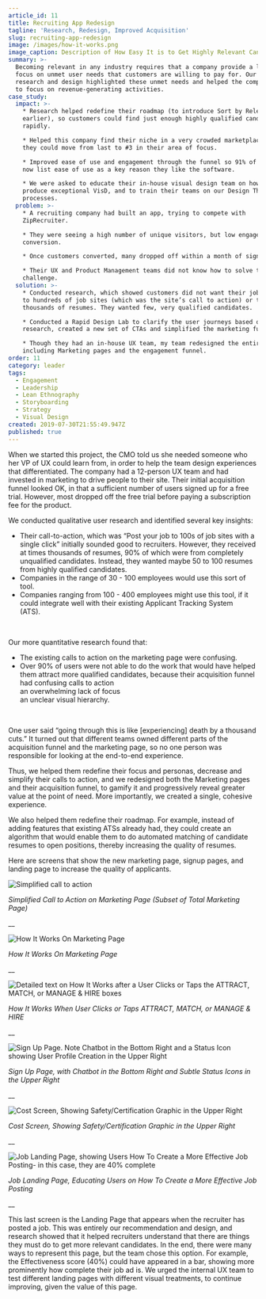 ```yaml
---
article_id: 11
title: Recruiting App Redesign
tagline: 'Research, Redesign, Improved Acquisition'
slug: recruiting-app-redesign
image: /images/how-it-works.png
image_caption: Description of How Easy It is to Get Highly Relevant Candidates
summary: >-
  Becoming relevant in any industry requires that a company provide a laser
  focus on unmet user needs that customers are willing to pay for. Our user
  research and design highlighted these unmet needs and helped the company pivot
  to focus on revenue-generating activities.
case_study:
  impact: >-
    * Research helped redefine their roadmap (to introduce Sort by Relevance
    earlier), so customers could find just enough highly qualified candidates
    rapidly.

    * Helped this company find their niche in a very crowded marketplace, so
    they could move from last to #3 in their area of focus.

    * Improved ease of use and engagement through the funnel so 91% of reviewers
    now list ease of use as a key reason they like the software.

    * We were asked to educate their in-house visual design team on how to
    produce exceptional VisD, and to train their teams on our Design Thinking
    processes.
  problem: >-
    * A recruiting company had built an app, trying to compete with
    ZipRecruiter.

    * They were seeing a high number of unique visitors, but low engagement and
    conversion.

    * Once customers converted, many dropped off within a month of signing up.

    * Their UX and Product Management teams did not know how to solve this
    challenge.
  solution: >-
    * Conducted research, which showed customers did not want their job posted
    to hundreds of job sites (which was the site’s call to action) or to receive
    thousands of resumes. They wanted few, very qualified candidates.

    * Conducted a Rapid Design Lab to clarify the user journeys based on
    research, created a new set of CTAs and simplified the marketing funnel.

    * Though they had an in-house UX team, my team redesigned the entire app,
    including Marketing pages and the engagement funnel.
order: 11
category: leader
tags:
  - Engagement
  - Leadership
  - Lean Ethnography
  - Storyboarding
  - Strategy
  - Visual Design
created: 2019-07-30T21:55:49.947Z
published: true
---
```

When we started this project, the CMO told us she needed someone who her VP of UX could learn from, in order to help the team design experiences that differentiated. The company had a 12-person UX team and had invested in marketing to drive people to their site. Their initial acquisition funnel looked OK, in that a sufficient number of users signed up for a free trial. However, most dropped off the free trial before paying a subscription fee for the product.

We conducted qualitative user research and identified several key insights:

* Their call-to-action, which was “Post your job to 100s of job sites with a single click” initially sounded good to recruiters. However, they received at times thousands of resumes, 90% of which were from completely unqualified candidates. Instead, they wanted maybe 50 to 100 resumes from highly qualified candidates.
* Companies in the range of 30 - 100 employees would use this sort of tool.
* Companies ranging from 100 - 400 employees might use this tool, if it could integrate well with their existing Applicant Tracking System (ATS).  

     

Our more quantitative research found that:

* The existing calls to action on the marketing page were confusing.
* Over 90% of users were not able to do the work that would have helped them attract more qualified candidates, because their acquisition funnel had confusing calls to action\
  an overwhelming lack of focus\
   an unclear visual hierarchy.

      

One user said “going through this is like \[experiencing] death by a thousand cuts.” It turned out that different teams owned different parts of the acquisition funnel and the marketing page, so no one person was responsible for looking at the end-to-end experience.

Thus, we helped them redefine their focus and personas, decrease and simplify their calls to action, and we redesigned both the Marketing pages and their acquisition funnel, to gamify it and progressively reveal greater value at the point of need. More importantly, we created a single, cohesive experience.

We also helped them redefine their roadmap. For example, instead of adding features that existing ATSs already had, they could create an algorithm that would enable them to do automated matching of candidate resumes to open positions, thereby increasing the quality of resumes.

Here are screens that show the new marketing page, signup pages, and landing page to increase the quality of applicants.

![Simplified call to action](/images/recruiting-details-image-1.png "Simplified Call to Action on Marketing Page (Subset of Total Marketing Page)")

_Simplified Call to Action on Marketing Page (Subset of Total Marketing Page)_

__

![How It Works On Marketing Page](/images/recruiting-details-image-2.png "How It Works On Marketing Page")

_How It Works On Marketing Page_

__

![Detailed text on How It Works after a User Clicks or Taps the ATTRACT, MATCH, or MANAGE & HIRE boxes](/images/recruiting-details-image-3.png "How It Works When User Clicks or Taps ATTRACT, MATCH, or MANAGE & HIRE")

_How It Works When User Clicks or Taps ATTRACT, MATCH, or MANAGE & HIRE_

__

![Sign Up Page. Note Chatbot in the Bottom Right and a Status Icon showing User Profile Creation in the Upper Right](/images/recruiting-details-image-4.png "Sign Up Page, with Chatbot in the Bottom Right and Subtle Status Icons in the Upper Right")

_Sign Up Page, with Chatbot in the Bottom Right and Subtle Status Icons in the Upper Right_

__

![Cost Screen, Showing Safety/Certification Graphic in the Upper Right](/images/recruiting-details-image-5.png "Cost Screen, Showing Safety/Certification Graphic in the Upper Right")

_Cost Screen, Showing Safety/Certification Graphic in the Upper Right_

__

![Job Landing Page, showing Users How To Create a More Effective Job Posting- in this case, they are 40% complete](/images/recruiting-details-image-6.png "Job Landing Page, Educating Users on How To Create a More Effective Job Posting")

_Job Landing Page, Educating Users on How To Create a More Effective Job Posting_

__

This last screen is the Landing Page that appears when the recruiter has posted a job. This was entirely our recommendation and design, and research showed that it helped recruiters understand that there are things they must do to get more relevant candidates. In the end, there were many ways to represent this page, but the team chose this option. For example, the Effectiveness score (40%) could have appeared in a bar, showing more prominently how complete their job ad is. We urged the internal UX team to test different landing pages with different visual treatments, to continue improving, given the value of this page.
